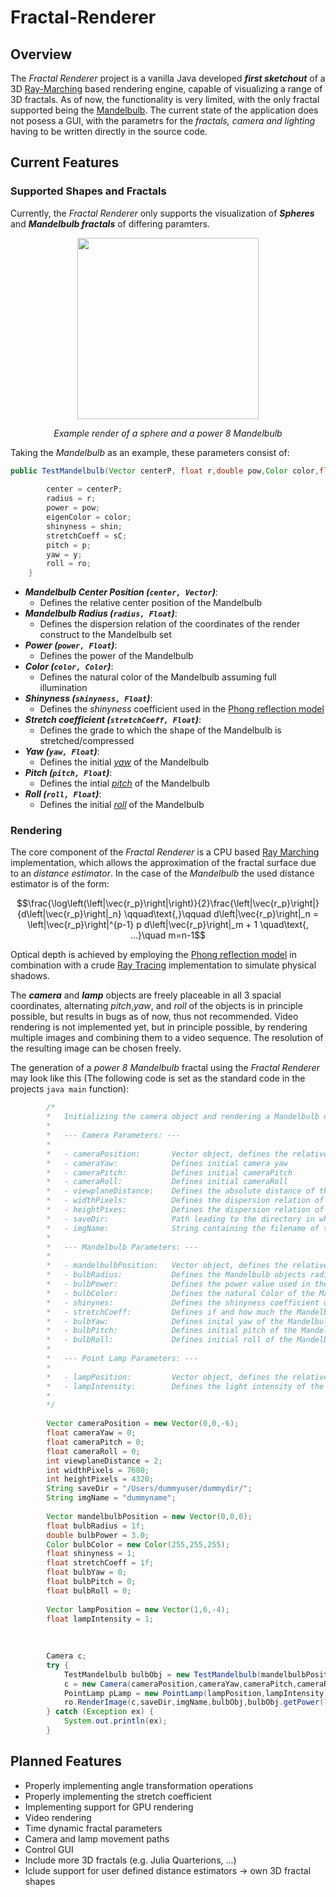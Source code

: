 # Fractal-Renderer
## Overview

The *Fractal Renderer* project is a vanilla Java developed ***first sketchout*** of a 3D [Ray-Marching](https://en.wikipedia.org/wiki/Ray_marching) based rendering engine, capable of visualizing a range of 3D fractals. As of now, the functionality is very limited, with the only fractal supported being the [Mandelbulb](https://en.wikipedia.org/wiki/Mandelbulb). The current state of the application does not posess a GUI, with the parametrs for the *fractals, camera and lighting* having to be written directly in the source code. 

## Current Features

### Supported Shapes and Fractals
Currently, the *Fractal Renderer* only supports the visualization of ***Spheres*** and ***Mandelbulb fractals*** of differing paramters. 

<p align="center">
  <img src="https://github.com/user-attachments/assets/fe45f9fa-307e-48ee-88be-f92a5486cdb6" height="290" />
</p>
<p align="center"><i>Example render of a sphere and a power 8 Mandelbulb</i></p>

Taking the *Mandelbulb* as an example, these parameters consist of:

```java
public TestMandelbulb(Vector centerP, float r,double pow,Color color,float shin,float sC,float y, float p, float ro) {
        
        center = centerP;
        radius = r;
        power = pow;
        eigenColor = color;
        shinyness = shin;
        stretchCoeff = sC;
        pitch = p;
        yaw = y;
        roll = ro;
    }
```
- ***Mandelbulb Center Position (```center, Vector```)***:
  - Defines the relative center position of the Mandelbulb
- ***Mandelbulb Radius (```radius, Float```)***:
  - Defines the dispersion relation of the coordinates of the render construct to the Mandelbulb set
- ***Power (```power, Float```)***:
  - Defines the power of the Mandelbulb
- ***Color (```color, Color```)***:
  - Defines the natural color of the Mandelbulb assuming full illumination
- ***Shinyness (```shinyness, Float```)***:
  - Defines the *shinyness* coefficient used in the [Phong reflection model](https://en.wikipedia.org/wiki/Phong_reflection_model)
- ***Stretch coefficient (```stretchCoeff, Float```)***:
  - Defines the grade to which the shape of the Mandelbulb is stretched/compressed
- ***Yaw (```yaw, Float```)***:
  - Defines the initial *[yaw](https://en.wikipedia.org/wiki/Degrees_of_freedom_(mechanics))* of the Mandelbulb
- ***Pitch (```pitch, Float```)***:
  - Defines the intial *[pitch](https://en.wikipedia.org/wiki/Degrees_of_freedom_(mechanics))* of the Mandelbulb
- ***Roll (```roll, Float```)***:
  - Defines the initial *[roll](https://en.wikipedia.org/wiki/Degrees_of_freedom_(mechanics))* of the Mandelbulb
 




### Rendering 
The core component of the *Fractal Renderer* is a CPU based [Ray Marching](https://en.wikipedia.org/wiki/Ray_marching) implementation, which allows the approximation of the fractal surface due to an *distance estimator*. In the case of the *Mandelbulb* the used distance estimator is of the form: 


$$\frac{\log\left(\left|\vec{r_p}\right|\right)}{2}\frac{\left|\vec{r_p}\right|}{d\left|\vec{r_p}\right|_n} \qquad\text{,}\qquad d\left|\vec{r_p}\right|_n = \left|\vec{r_p}\right|^{p-1} p d\left|\vec{r_p}\right|_m + 1 \quad\text{, ...}\quad m=n-1$$


Optical depth is achieved by employing the [Phong reflection model](https://en.wikipedia.org/wiki/Phong_reflection_model) in combination with a crude [Ray Tracing](https://en.wikipedia.org/wiki/Ray_tracing_(graphics)) implementation to simulate physical shadows.

The ***camera*** and ***lamp*** objects are freely placeable in all 3 spacial coordinates, alternating *pitch*,*yaw*, and *roll* of the objects is in principle possible, but results in bugs as of now, thus not recommended. Video rendering is not implemented yet, but in principle possible, by rendering multiple images and combining them to a video sequence. The resolution of the resulting image can be chosen freely.

The generation of a *power 8 Mandelbulb* fractal using the *Fractal Renderer* may look like this (The following code is set as the standard code in the projects ```java main``` function):

```java
        /*
        *   Initializing the camera object and rendering a Mandelbulb object illuminated by a PointLamp, Parameters used:
        *
        *   --- Camera Parameters: ---
        *
        *   - cameraPosition:       Vector object, defines the relative positon of the camera object in the 3D render construct
        *   - cameraYaw:            Defines initial camera yaw
        *   - cameraPitch:          Defines initial cameraPitch
        *   - cameraRoll:           Defines initial cameraRoll
        *   - viewplaneDistance:    Defines the absolute distance of the viewplane from the camera object
        *   - widthPixels:          Defines the dispersion relation of viewplane width to the pixel width of the resulting PNG
        *   - heightPixes:          Defines the dispersion relation of the viewplane to the pixel height of the resulting PNG
        *   - saveDir:              Path leading to the directory in which the resulting png is to be saved
        *   - imgName:              String containing the filename of the resulting PNG, important: .png is not necessary to be added!
        *
        *   --- Mandelbulb Parameters: ---
        *
        *   - mandelbulbPosition:   Vector object, defines the relative position of the Mandelbulb render object
        *   - bulbRadius:           Defines the Mandelbulb objects radius in construct coordinates
        *   - bulbPower:            Defines the power value used in the Mandelbulb set calculations
        *   - bulbColor:            Defines the natural Color of the Mandelbulb assuming full illumination
        *   - shinynes:             Defines the shinyness coefficient used in the Phong-Illumination Model
        *   - stretchCoeff:         Defines if and how much the Mandelbulbs interior shall be "stretched"
        *   - bulbYaw:              Defines inital yaw of the Mandelbulb
        *   - bulbPitch:            Defines initial pitch of the Mandelbulb
        *   - bulbRoll:             Defines initial roll of the Mandelbulb
        *
        *   --- Point Lamp Parameters: ---
        *
        *   - lampPosition:         Vector object, defines the relative position of the Point Lamp object
        *   - lampIntensity:        Defines the light intensity of the lamp object (0 = no illumination, 1 = maximum illumination)
        *
        */
        
        Vector cameraPosition = new Vector(0,0,-6);
        float cameraYaw = 0;
        float cameraPitch = 0;
        float cameraRoll = 0;
        int viewplaneDistance = 2;
        int widthPixels = 7680;
        int heightPixels = 4320;
        String saveDir = "/Users/dummyuser/dummydir/";
        String imgName = "dummyname";
        
        Vector mandelbulbPosition = new Vector(0,0,0);
        float bulbRadius = 1f;
        double bulbPower = 3.0;
        Color bulbColor = new Color(255,255,255);
        float shinyness = 1;
        float stretchCoeff = 1f;
        float bulbYaw = 0;
        float bulbPitch = 0;
        float bulbRoll = 0;
        
        Vector lampPosition = new Vector(1,6,-4);
        float lampIntensity = 1;
        
        
        
        Camera c;
        try {
            TestMandelbulb bulbObj = new TestMandelbulb(mandelbulbPosition,bulbRadius,bulbPower,bulbColor,shinyness,stretchCoeff,bulbYaw,bulbPitch,bulbRoll);
            c = new Camera(cameraPosition,cameraYaw,cameraPitch,cameraRoll,viewplaneDistance,widthPixels,heightPixels);
            PointLamp pLamp = new PointLamp(lampPosition,lampIntensity);
            ro.RenderImage(c,saveDir,imgName,bulbObj,bulbObj.getPower(),pLamp);
        } catch (Exception ex) {
            System.out.println(ex);
        }
```


## Planned Features

- Properly implementing angle transformation operations
- Properly implementing the stretch coefficient
- Implementing support for GPU rendering
- Video rendering
- Time dynamic fractal parameters
- Camera and lamp movement paths
- Control GUI
- Include more 3D fractals (e.g. Julia Quarterions, ...)
- Iclude support for user defined distance estimators -> own 3D fractal shapes

